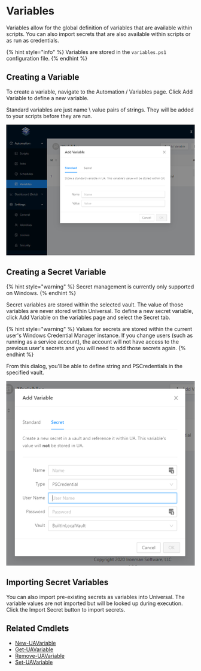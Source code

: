 # Variables

Variables allow for the global definition of variables that are available within scripts. You can also import secrets that are also available within scripts or as run as credentials. 

{% hint style="info" %}
Variables are stored in the `variables.ps1` configuration file.
{% endhint %}

## Creating a Variable 

To create a variable, navigate to the Automation / Variables page. Click Add Variable to define a new variable. 

Standard variables are just name \ value pairs of strings. They will be added to your scripts before they are run. 

![&apos;](../.gitbook/assets/image%20%2814%29.png)

## Creating a Secret Variable

{% hint style="warning" %}
Secret management is currently only supported on Windows. 
{% endhint %}

Secret variables are stored within the selected vault. The value of those variables are never stored within Universal. To define a new secret variable, click Add Variable on the variables page and select the Secret tab. 

{% hint style="warning" %}
Values for secrets are stored within the current user's Windows Credential Manager instance. If you change users \(such as running as a service account\), the account will not have access to the previous user's secrets and you will need to add those secrets again.
{% endhint %}

From this dialog, you'll be able to define string and PSCredentials in the specified vault. 

![](../.gitbook/assets/image%20%2811%29.png)

## Importing Secret Variables

You can also import pre-existing secrets as variables into Universal. The variable values are not imported but will be looked up during execution. Click the Import Secret button to import secrets. 

## Related Cmdlets

* [New-UAVariable](https://github.com/ironmansoftware/universal-docs/blob/master/cmdlets/Universal/New-UAVariable.md)
* [Get-UAVariable](https://github.com/ironmansoftware/universal-docs/blob/master/cmdlets/Universal/Get-UAVariable.md)
* [Remove-UAVariable](https://github.com/ironmansoftware/universal-docs/blob/master/cmdlets/Universal/Remove-UAVariable.md)
* [Set-UAVariable](https://github.com/ironmansoftware/universal-docs/blob/master/cmdlets/Universal/Set-UAVariable.md)



